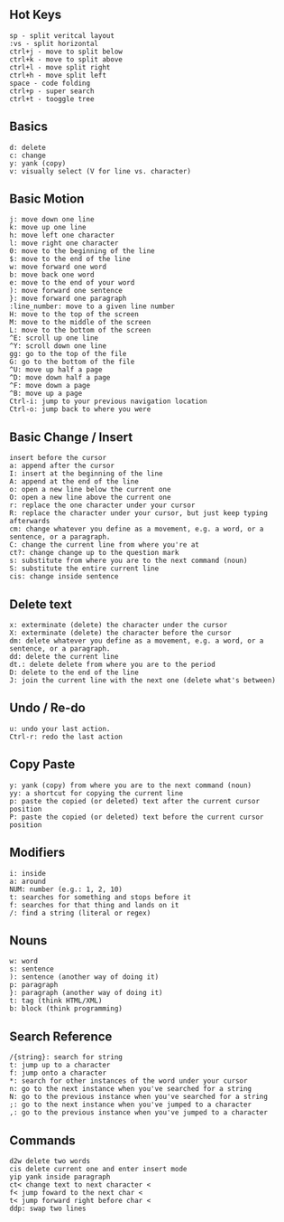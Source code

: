 ## Hot Keys
	sp - split veritcal layout
	:vs - split horizontal
	ctrl+j - move to split below
	ctrl+k - move to split above
	ctrl+l - move split right
	ctrl+h - move split left
	space - code folding
	ctrl+p - super search
	ctrl+t - tooggle tree

## Basics
	d: delete
	c: change
	y: yank (copy)
	v: visually select (V for line vs. character)

## Basic Motion
	j: move down one line
	k: move up one line
	h: move left one character
	l: move right one character
	0: move to the beginning of the line
	$: move to the end of the line
	w: move forward one word
	b: move back one word
	e: move to the end of your word
	): move forward one sentence
	}: move forward one paragraph
	:line_number: move to a given line number
	H: move to the top of the screen
	M: move to the middle of the screen
	L: move to the bottom of the screen
	^E: scroll up one line
	^Y: scroll down one line
	gg: go to the top of the file
	G: go to the bottom of the file
	^U: move up half a page
	^D: move down half a page
	^F: move down a page
	^B: move up a page
	Ctrl-i: jump to your previous navigation location
	Ctrl-o: jump back to where you were

## Basic Change / Insert
	insert before the cursor
	a: append after the cursor
	I: insert at the beginning of the line
	A: append at the end of the line
	o: open a new line below the current one
	O: open a new line above the current one
	r: replace the one character under your cursor
	R: replace the character under your cursor, but just keep typing afterwards
	cm: change whatever you define as a movement, e.g. a word, or a sentence, or a paragraph.
	C: change the current line from where you're at
	ct?: change change up to the question mark
	s: substitute from where you are to the next command (noun)
	S: substitute the entire current line
	cis: change inside sentence

## Delete text
	x: exterminate (delete) the character under the cursor
	X: exterminate (delete) the character before the cursor
	dm: delete whatever you define as a movement, e.g. a word, or a sentence, or a paragraph.
	dd: delete the current line
	dt.: delete delete from where you are to the period
	D: delete to the end of the line
	J: join the current line with the next one (delete what's between)

## Undo / Re-do
	u: undo your last action.
	Ctrl-r: redo the last action

## Copy Paste
	y: yank (copy) from where you are to the next command (noun)
	yy: a shortcut for copying the current line
	p: paste the copied (or deleted) text after the current cursor position
	P: paste the copied (or deleted) text before the current cursor position

## Modifiers
	i: inside
	a: around
	NUM: number (e.g.: 1, 2, 10)
	t: searches for something and stops before it
	f: searches for that thing and lands on it
	/: find a string (literal or regex)

## Nouns
	w: word
	s: sentence
	): sentence (another way of doing it)
	p: paragraph
	}: paragraph (another way of doing it)
	t: tag (think HTML/XML)
	b: block (think programming)

## Search Reference
	/{string}: search for string
	t: jump up to a character
	f: jump onto a character
	*: search for other instances of the word under your cursor
	n: go to the next instance when you've searched for a string
	N: go to the previous instance when you've searched for a string
	;: go to the next instance when you've jumped to a character
	,: go to the previous instance when you've jumped to a character


## Commands
	d2w delete two words
	cis delete current one and enter insert mode
	yip yank inside paragraph
	ct< change text to next character <
	f< jump foward to the next char <
	t< jump forward right before char <
	ddp: swap two lines